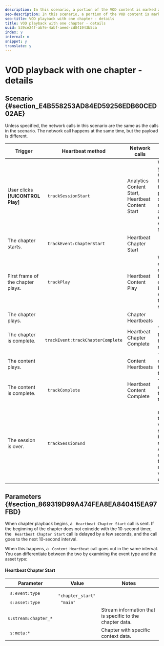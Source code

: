 ```yaml
---
description: In this scenario, a portion of the VOD content is marked as a chapter.
seo-description: In this scenario, a portion of the VOD content is marked as a chapter.
seo-title: VOD playback with one chapter - details
title: VOD playback with one chapter - details
uuid: 539ce24f-ab7e-4abf-aeed-cd841943b5ca
index: y
internal: n
snippet: y
translate: y
---
```


# VOD playback with one chapter - details


## Scenario {#section_E4B558253AD84ED59256EDB60CED02AE}

Unless specified, the network calls in this scenario are the same as the calls in the [](../../c_vhl_stand-implement/c_vhl_scenarios-top/r_vhl_scenarios_no-interup-comm-details-top/r_vhl_scenarios_mc-vod-40-no-interup-top.md) scenario. The network call happens at the same time, but the payload is different. 

|  Trigger  | Heartbeat method  | Network calls  | Notes  |
|---|---|---|---|
| User clicks **[!UICONTROL  Play]** | ` trackSessionStart`  | Analytics Content Start, Heartbeat Content Start | We have not yet told the measurement library that there is a pre-roll ad, so these network calls are still exactly the same as Single VoD.  |
|  The chapter starts.  | ` trackEvent:ChapterStart`  | Heartbeat Chapter Start  |  |
|  First frame of the chapter plays.  | ` trackPlay`  | Heartbeat Content Play  | When chapter content plays before main content, the Heartbeats start when the chapter starts.  |
|  The chapter plays.  |  | Chapter Heartbeats  |  |
|  The chapter is complete.  | ` trackEvent:trackChapterComplete`  | Heartbeat Chapter Complete  | This is when the end of the chapter is reached.  |
|  The content plays.  |  | Content Heartbeats  |This network call is exactly the same as the [](../../c_vhl_stand-implement/c_vhl_scenarios-top/r_vhl_scenarios_no-interup-comm-details-top/r_vhl_scenarios_mc-vod-40-no-interup-top.md) scenario.  |
|  The content is complete.  | ` trackComplete`  | Heartbeat Content Complete  |This network call is exactly the same as the [](../../c_vhl_stand-implement/c_vhl_scenarios-top/r_vhl_scenarios_no-interup-comm-details-top/r_vhl_scenarios_mc-vod-40-no-interup-top.md) scenario.  |
|  The session is over.  | ` trackSessionEnd`  |  | ` SessionEnd` means that the end of a viewing session has been reached. This API must be called even if the user does not watch the video to completion.  |


## Parameters {#section_869319D99A474FEA8EA840415EA97FBD}

When chapter playback begins, a ` Heartbeat Chapter Start` call is sent. If the beginning of the chapter does not coincide with the 10-second timer, the ` Heartbeat Chapter Start` call is delayed by a few seconds, and the call goes to the next 10-second interval. 

When this happens, a ` Content Heartbeat` call goes out in the same interval. You can differentiate between the two by examining the event type and the asset type: 

#### Heartbeat Chapter Start
|  Parameter  | Value  | Notes  |
|---|---|---|
| ` s:event:type`  | ` "chapter_start"`  |  |
| ` s:asset:type`  | ` "main"`  |  |
| ` s:stream:chapter_*`  |  | Stream information that is specific to the chapter data.  |
| ` s:meta:*`  |  | Chapter with specific context data.  |

